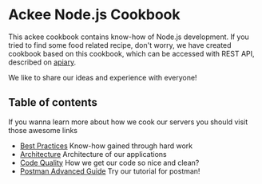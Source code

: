 # Ackee Node.js Cookbook

This ackee cookbook contains know-how of Node.js development. If you tried to find some food related recipe, don't worry, we have created cookbook based on this cookbook, which can be accessed with REST API, described on [apiary][1].

We like to share our ideas and experience with everyone!

## Table of contents

If you wanna learn more about how we cook our servers you should visit those awesome links
- [Best Practices][2] Know-how gained through hard work
- [Architecture][3] Architecture of our applications
- [Code Quality][4] How we get our code so nice and clean?
- [Postman Advanced Guide][6] Try our tutorial for postman!

[1]:	http://docs.cookbook3.apiary.io/#
[2]:	https://github.com/AckeeCZ/nodejs-cookbook/blob/master/Best%20Practices.md
[3]:	https://github.com/AckeeCZ/nodejs-cookbook/blob/master/Architecture.md
[4]:	https://github.com/AckeeCZ/nodejs-cookbook/blob/master/Code%20Quality.md
[6]:	https://github.com/AckeeCZ/nodejs-cookbook/blob/master/Postman%20Advanced%20Guide.md
